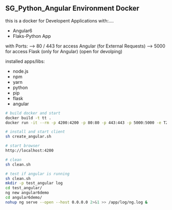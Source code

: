 ## SG_Python_Angular Environment Docker

this is a docker for Developent Applications with:....

- Angular6
- Flaks-Python App
  
with Ports:
--> 80 / 443 for access Angular (for External Requests)
--> 5000 for access Flask (only for Angular) (open for devolping)

installed apps/libs:

- node.js
- npm
- yarn
- python
- pip
- flask
- angular


```sh
# build docker and start
docker build -t tt .
docker run -it --rm -p 4200:4200 -p 80:80 -p 443:443 -p 5000:5000 -e TZ=Europe/Zurich -v ~/developer/sg_python_angular_env_docker:/app -w /app tt bash

# install and start client
sh create_angular.sh

# start browser
http://localhost:4200

# clean
sh clean.sh
```

```sh
# test if angular is running
sh clean.sh
mkdir -p test_angular log
cd test_angular/
ng new angular6demo
cd angular6demo/
nohup ng serve --open --host 0.0.0.0 2>&1 >> /app/log/ng.log &
```